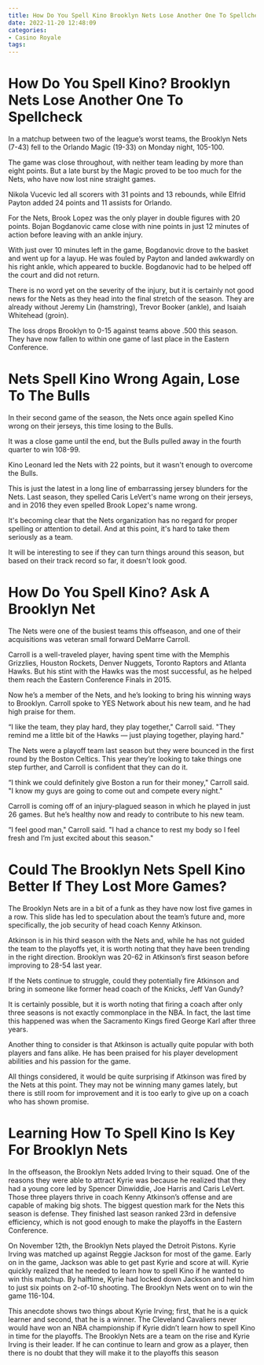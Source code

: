 ```yaml
---
title: How Do You Spell Kino Brooklyn Nets Lose Another One To Spellcheck
date: 2022-11-20 12:48:09
categories:
- Casino Royale
tags:
---
```



#  How Do You Spell Kino? Brooklyn Nets Lose Another One To Spellcheck

In a matchup between two of the league’s worst teams, the Brooklyn Nets (7-43) fell to the Orlando Magic (19-33) on Monday night, 105-100.

The game was close throughout, with neither team leading by more than eight points. But a late burst by the Magic proved to be too much for the Nets, who have now lost nine straight games.

Nikola Vucevic led all scorers with 31 points and 13 rebounds, while Elfrid Payton added 24 points and 11 assists for Orlando.

For the Nets, Brook Lopez was the only player in double figures with 20 points. Bojan Bogdanovic came close with nine points in just 12 minutes of action before leaving with an ankle injury.

With just over 10 minutes left in the game, Bogdanovic drove to the basket and went up for a layup. He was fouled by Payton and landed awkwardly on his right ankle, which appeared to buckle. Bogdanovic had to be helped off the court and did not return.

There is no word yet on the severity of the injury, but it is certainly not good news for the Nets as they head into the final stretch of the season. They are already without Jeremy Lin (hamstring), Trevor Booker (ankle), and Isaiah Whitehead (groin).

The loss drops Brooklyn to 0-15 against teams above .500 this season. They have now fallen to within one game of last place in the Eastern Conference.

#  Nets Spell Kino Wrong Again, Lose To The Bulls

In their second game of the season, the Nets once again spelled Kino wrong on their jerseys, this time losing to the Bulls.

It was a close game until the end, but the Bulls pulled away in the fourth quarter to win 108-99.

Kino Leonard led the Nets with 22 points, but it wasn't enough to overcome the Bulls.

This is just the latest in a long line of embarrassing jersey blunders for the Nets. Last season, they spelled Caris LeVert's name wrong on their jerseys, and in 2016 they even spelled Brook Lopez's name wrong.

It's becoming clear that the Nets organization has no regard for proper spelling or attention to detail. And at this point, it's hard to take them seriously as a team.

It will be interesting to see if they can turn things around this season, but based on their track record so far, it doesn't look good.

#  How Do You Spell Kino? Ask A Brooklyn Net

The Nets were one of the busiest teams this offseason, and one of their acquisitions was veteran small forward DeMarre Carroll.

Carroll is a well-traveled player, having spent time with the Memphis Grizzlies, Houston Rockets, Denver Nuggets, Toronto Raptors and Atlanta Hawks. But his stint with the Hawks was the most successful, as he helped them reach the Eastern Conference Finals in 2015.

Now he’s a member of the Nets, and he’s looking to bring his winning ways to Brooklyn. Carroll spoke to YES Network about his new team, and he had high praise for them.

“I like the team, they play hard, they play together," Carroll said. "They remind me a little bit of the Hawks — just playing together, playing hard."

The Nets were a playoff team last season but they were bounced in the first round by the Boston Celtics. This year they’re looking to take things one step further, and Carroll is confident that they can do it.

“I think we could definitely give Boston a run for their money," Carroll said. "I know my guys are going to come out and compete every night."

Carroll is coming off of an injury-plagued season in which he played in just 26 games. But he’s healthy now and ready to contribute to his new team.

“I feel good man," Carroll said. "I had a chance to rest my body so I feel fresh and I’m just excited about this season."

#  Could The Brooklyn Nets Spell Kino Better If They Lost More Games?

The Brooklyn Nets are in a bit of a funk as they have now lost five games in a row. This slide has led to speculation about the team’s future and, more specifically, the job security of head coach Kenny Atkinson.

Atkinson is in his third season with the Nets and, while he has not guided the team to the playoffs yet, it is worth noting that they have been trending in the right direction. Brooklyn was 20-62 in Atkinson’s first season before improving to 28-54 last year.

If the Nets continue to struggle, could they potentially fire Atkinson and bring in someone like former head coach of the Knicks, Jeff Van Gundy?

It is certainly possible, but it is worth noting that firing a coach after only three seasons is not exactly commonplace in the NBA. In fact, the last time this happened was when the Sacramento Kings fired George Karl after three years.

Another thing to consider is that Atkinson is actually quite popular with both players and fans alike. He has been praised for his player development abilities and his passion for the game.

All things considered, it would be quite surprising if Atkinson was fired by the Nets at this point. They may not be winning many games lately, but there is still room for improvement and it is too early to give up on a coach who has shown promise.

#  Learning How To Spell Kino Is Key For Brooklyn Nets

In the offseason, the Brooklyn Nets added Irving to their squad. One of the reasons they were able to attract Kyrie was because he realized that they had a young core led by Spencer Dinwiddie, Joe Harris and Caris LeVert. Those three players thrive in coach Kenny Atkinson’s offense and are capable of making big shots. The biggest question mark for the Nets this season is defense. They finished last season ranked 23rd in defensive efficiency, which is not good enough to make the playoffs in the Eastern Conference.

On November 12th, the Brooklyn Nets played the Detroit Pistons. Kyrie Irving was matched up against Reggie Jackson for most of the game. Early on in the game, Jackson was able to get past Kyrie and score at will. Kyrie quickly realized that he needed to learn how to spell Kino if he wanted to win this matchup. By halftime, Kyrie had locked down Jackson and held him to just six points on 2-of-10 shooting. The Brooklyn Nets went on to win the game 116-104.

This anecdote shows two things about Kyrie Irving; first, that he is a quick learner and second, that he is a winner. The Cleveland Cavaliers never would have won an NBA championship if Kyrie didn’t learn how to spell Kino in time for the playoffs. The Brooklyn Nets are a team on the rise and Kyrie Irving is their leader. If he can continue to learn and grow as a player, then there is no doubt that they will make it to the playoffs this season